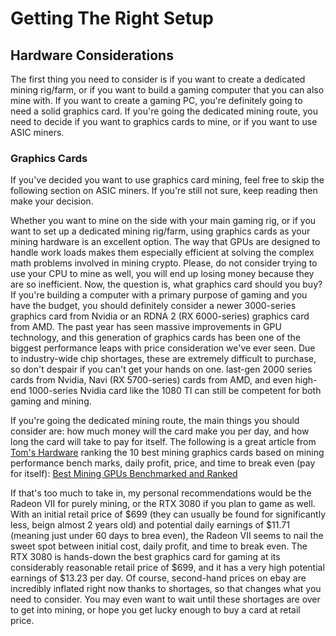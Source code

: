 # Getting The Right Setup  
## Hardware Considerations  
The first thing you need to consider is if you want to create a dedicated mining rig/farm, or if you want to build a gaming computer that you can also mine with.  If you want to create a gaming PC, you're definitely going to need a solid graphics card.  If you're going the dedicated mining route, you need to decide if you want to graphics cards to mine, or if you want to use ASIC miners.  
### Graphics Cards  
If you've decided you want to use graphics card mining, feel free to skip the following section on ASIC miners.  If you're still not sure, keep reading then make your decision.  

Whether you want to mine on the side with your main gaming rig, or if you want to set up a dedicated mining rig/farm, using graphics cards as your mining hardware is an excellent option.  The way that GPUs are designed to handle work loads makes them especially efficient at solving the complex math problems involved in mining crypto.  Please, do not consider trying to use your CPU to mine as well, you will end up losing money because they are so inefficient.  Now, the question is, what graphics card should you buy?  If you're building a computer with a primary purpose of gaming and you have the budget, you should definitely consider a newer 3000-series graphics card from Nvidia or an RDNA 2 (RX 6000-series) graphics card from AMD.  The past year has seen massive improvements in GPU technology, and this generation of graphics cards has been one of the biggest performance leaps with price consideration we've ever seen.  Due to industry-wide chip shortages, these are extremely difficult to purchase, so don't despair if you can't get your hands on one.  last-gen 2000 series cards from Nvidia, Navi (RX 5700-series) cards from AMD, and even high-end 1000-series Nvidia card like the 1080 TI can still be competent for both gaming and mining.

If you're going the dedicated mining route, the main things you should consider are: how much money will the card make you per day, and how long the card will take to pay for itself.  The following is a great article from [Tom's Hardware](https://www.tomshardware.com/) ranking the 10 best mining graphics cards based on mining performance bench marks, daily profit, price, and time to break even (pay for itself):
[Best Mining GPUs Benchmarked and Ranked](https://www.tomshardware.com/best-picks/best-mining-gpus-benchmarked-and-ranked)  

If that's too much to take in, my personal recommendations would be the Radeon VII for purely mining, or the RTX 3080 if you plan to game as well.  With an initial retail price of $699 (they can usually be found for significantly less, beign almost 2 years old) and potential daily earnings of $11.71 (meaning just under 60 days to brea even), the Radeon VII seems to nail the sweet spot between initial cost, daily profit, and time to break even.  The RTX 3080 is hands-down the best graphics card for gaming at its considerably reasonable retail price of $699, and it has a very high potential earnings of $13.23 per day.  Of course, second-hand prices on ebay are incredibly inflated right now thanks to shortages, so that changes what you need to consider.  You may even want to wait until these shortages are over to get into mining, or hope you get lucky enough to buy a card at retail price.  
